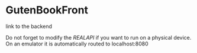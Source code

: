 # GutenBookFront

link to the backend


Do not forget to modify the *REALAPI* if you want to run on a physical device. On an emulator it is automatically routed to localhost:8080
